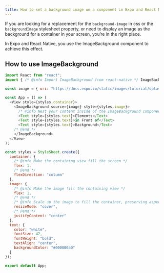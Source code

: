 ```yaml
---
title: How to set a background image on a component in Expo and React Native
---
```


If you are looking for a replacement for the `background-image` in css or the `backgroundImage` stylesheet property, or need to display an image as the background for a container in your screen, you’re in the right place.

In Expo and React Native, you use the ImageBackground component to achieve this effect.


## How to use ImageBackground

<SnackInline>

<!-- prettier-ignore -->
```js
import React from "react";
import { /* @info Import ImageBackground from react-native */ ImageBackground, /* @end */ StyleSheet, Text, View } from "react-native";

const image = { uri: "https://docs.expo.io/static/images/tutorial/splash.png" };

const App = () => (
  <View style={styles.container}>
    <ImageBackground source={image} style={styles.image}>
      /* @info Nest your content inside of the ImageBackground component */
      <Text style={styles.text}>Elements</Text>
      <Text style={styles.text}>in Front of</Text>
      <Text style={styles.text}>Background</Text>
    /* @end */
    </ImageBackground>
  </View>
);

const styles = StyleSheet.create({
  container: {
    /* @info Make the containing view fill the screen */
    flex: 1,
    /* @end */
    flexDirection: "column"
  },
  image: {
    /* @info Make the image fill the containing view */
    flex: 1,
    /* @end */
    /* @info Scale up the image to fill the container, preserving aspect ratio */
    resizeMode: "cover",
    /* @end */
    justifyContent: "center"
  },
  text: {
    color: "white",
    fontSize: 42,
    fontWeight: "bold",
    textAlign: "center",
    backgroundColor: "#000000a0"
  }
});

export default App;
```

</SnackInline>

